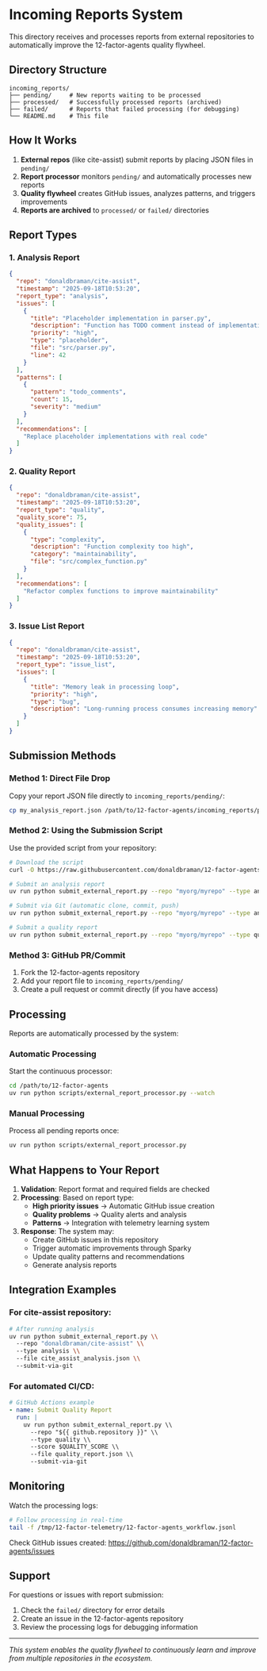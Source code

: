 # Incoming Reports System

This directory receives and processes reports from external repositories to automatically improve the 12-factor-agents quality flywheel.

## Directory Structure

```
incoming_reports/
├── pending/     # New reports waiting to be processed
├── processed/   # Successfully processed reports (archived)
├── failed/      # Reports that failed processing (for debugging)
└── README.md    # This file
```

## How It Works

1. **External repos** (like cite-assist) submit reports by placing JSON files in `pending/`
2. **Report processor** monitors `pending/` and automatically processes new reports
3. **Quality flywheel** creates GitHub issues, analyzes patterns, and triggers improvements
4. **Reports are archived** to `processed/` or `failed/` directories

## Report Types

### 1. Analysis Report
```json
{
  "repo": "donaldbraman/cite-assist",
  "timestamp": "2025-09-18T10:53:20",
  "report_type": "analysis",
  "issues": [
    {
      "title": "Placeholder implementation in parser.py",
      "description": "Function has TODO comment instead of implementation",
      "priority": "high",
      "type": "placeholder",
      "file": "src/parser.py",
      "line": 42
    }
  ],
  "patterns": [
    {
      "pattern": "todo_comments",
      "count": 15,
      "severity": "medium"
    }
  ],
  "recommendations": [
    "Replace placeholder implementations with real code"
  ]
}
```

### 2. Quality Report
```json
{
  "repo": "donaldbraman/cite-assist",
  "timestamp": "2025-09-18T10:53:20",
  "report_type": "quality",
  "quality_score": 75,
  "quality_issues": [
    {
      "type": "complexity",
      "description": "Function complexity too high",
      "category": "maintainability",
      "file": "src/complex_function.py"
    }
  ],
  "recommendations": [
    "Refactor complex functions to improve maintainability"
  ]
}
```

### 3. Issue List Report
```json
{
  "repo": "donaldbraman/cite-assist",
  "timestamp": "2025-09-18T10:53:20",
  "report_type": "issue_list",
  "issues": [
    {
      "title": "Memory leak in processing loop",
      "priority": "high",
      "type": "bug",
      "description": "Long-running process consumes increasing memory"
    }
  ]
}
```

## Submission Methods

### Method 1: Direct File Drop
Copy your report JSON file directly to `incoming_reports/pending/`:

```bash
cp my_analysis_report.json /path/to/12-factor-agents/incoming_reports/pending/
```

### Method 2: Using the Submission Script
Use the provided script from your repository:

```bash
# Download the script
curl -O https://raw.githubusercontent.com/donaldbraman/12-factor-agents/main/scripts/submit_external_report.py

# Submit an analysis report
uv run python submit_external_report.py --repo "myorg/myrepo" --type analysis --file issues.json

# Submit via Git (automatic clone, commit, push)
uv run python submit_external_report.py --repo "myorg/myrepo" --type analysis --file issues.json --submit-via-git

# Submit a quality report
uv run python submit_external_report.py --repo "myorg/myrepo" --type quality --score 85 --file quality_issues.json
```

### Method 3: GitHub PR/Commit
1. Fork the 12-factor-agents repository
2. Add your report file to `incoming_reports/pending/`
3. Create a pull request or commit directly (if you have access)

## Processing

Reports are automatically processed by the system:

### Automatic Processing
Start the continuous processor:
```bash
cd /path/to/12-factor-agents
uv run python scripts/external_report_processor.py --watch
```

### Manual Processing
Process all pending reports once:
```bash
uv run python scripts/external_report_processor.py
```

## What Happens to Your Report

1. **Validation**: Report format and required fields are checked
2. **Processing**: Based on report type:
   - **High priority issues** → Automatic GitHub issue creation
   - **Quality problems** → Quality alerts and analysis
   - **Patterns** → Integration with telemetry learning system
3. **Response**: The system may:
   - Create GitHub issues in this repository
   - Trigger automatic improvements through Sparky
   - Update quality patterns and recommendations
   - Generate analysis reports

## Integration Examples

### For cite-assist repository:
```bash
# After running analysis
uv run python submit_external_report.py \\
  --repo "donaldbraman/cite-assist" \\
  --type analysis \\
  --file cite_assist_analysis.json \\
  --submit-via-git
```

### For automated CI/CD:
```yaml
# GitHub Actions example
- name: Submit Quality Report
  run: |
    uv run python submit_external_report.py \\
      --repo "${{ github.repository }}" \\
      --type quality \\
      --score $QUALITY_SCORE \\
      --file quality_report.json \\
      --submit-via-git
```

## Monitoring

Watch the processing logs:
```bash
# Follow processing in real-time
tail -f /tmp/12-factor-telemetry/12-factor-agents_workflow.jsonl
```

Check GitHub issues created: https://github.com/donaldbraman/12-factor-agents/issues

## Support

For questions or issues with report submission:
1. Check the `failed/` directory for error details
2. Create an issue in the 12-factor-agents repository
3. Review the processing logs for debugging information

---

*This system enables the quality flywheel to continuously learn and improve from multiple repositories in the ecosystem.*
